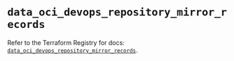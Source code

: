 # `data_oci_devops_repository_mirror_records`

Refer to the Terraform Registry for docs: [`data_oci_devops_repository_mirror_records`](https://registry.terraform.io/providers/oracle/oci/6.18.0/docs/data-sources/devops_repository_mirror_records).
